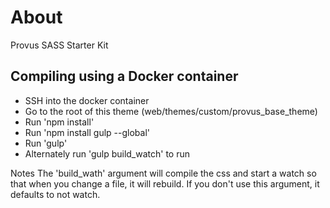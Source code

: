 # About
Provus SASS Starter Kit

## Compiling using a Docker container
- SSH into the docker container
- Go to the root of this theme (web/themes/custom/provus_base_theme)
- Run 'npm install'
- Run 'npm install gulp --global'
- Run 'gulp'
- Alternately run 'gulp build_watch' to run 

Notes 
The 'build_wath' argument will compile the css and start a watch so that when
you change a file, it will rebuild. If you don't use this argument, 
it defaults to not watch.
